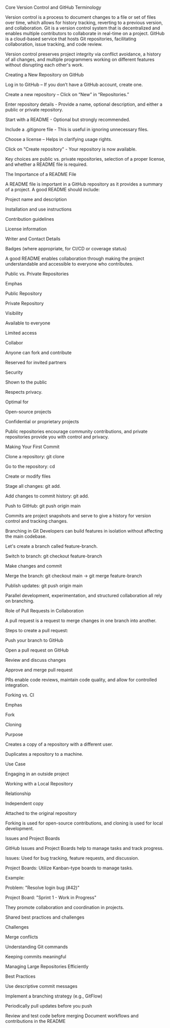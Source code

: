 Core Version Control and GitHub Terminology

Version control is a process to document changes to a file or set of files over time, which allows for history tracking, reverting to a previous version, and collaboration. Git is a version control system that is decentralized and enables multiple contributors to collaborate in real-time on a project. GitHub is a cloud-based service that hosts Git repositories, facilitating collaboration, issue tracking, and code review.

Version control preserves project integrity via conflict avoidance, a history of all changes, and multiple programmers working on different features without disrupting each other's work.

Creating a New Repository on GitHub

Log in to GitHub – If you don’t have a GitHub account, create one.

Create a new repository – Click on “New” in “Repositories.”

Enter repository details - Provide a name, optional description, and either a public or private repository.

Start with a README - Optional but strongly recommended.

Include a .gitignore file - This is useful in ignoring unnecessary files.

Choose a license – Helps in clarifying usage rights.

Click on "Create repository" - Your repository is now available.

Key choices are public vs. private repositories, selection of a proper license, and whether a README file is required.

The Importance of a README File

A README file is important in a GitHub repository as it provides a summary of a project. A good README should include:

Project name and description

Installation and use instructions

Contribution guidelines

License information

Writer and Contact Details

Badges (where appropriate, for CI/CD or coverage status)

A good README enables collaboration through making the project understandable and accessible to everyone who contributes.

Public vs. Private Repositories

Emphas

Public Repository

Private Repository

Visibility

Available to everyone

Limited access

Collabor

Anyone can fork and contribute

Reserved for invited partners

Security

Shown to the public

Respects privacy.

Optimal for

Open-source projects

Confidential or proprietary projects

Public repositories encourage community contributions, and private repositories provide you with control and privacy.

Making Your First Commit

Clone a repository: git clone

Go to the repository: cd

Create or modify files

Stage all changes: git add.

Add changes to commit history: git add.

Push to GitHub: git push origin main

Commits are project snapshots and serve to give a history for version control and tracking changes.

Branching in Git
Developers can build features in isolation without affecting the main codebase.

Let's create a branch called feature-branch.

Switch to branch: git checkout feature-branch

Make changes and commit

Merge the branch: git checkout main → git merge feature-branch

Publish updates: git push origin main

Parallel development, experimentation, and structured collaboration all rely on branching.

Role of Pull Requests in Collaboration

A pull request is a request to merge changes in one branch into another.

Steps to create a pull request:

Push your branch to GitHub

Open a pull request on GitHub

Review and discuss changes

Approve and merge pull request

PRs enable code reviews, maintain code quality, and allow for controlled integration.

Forking vs. Cl

Emphas

Fork

Cloning

Purpose

Creates a copy of a repository with a different user.

Duplicates a repository to a machine.

Use Case

Engaging in an outside project

Working with a Local Repository

Relationship

Independent copy

Attached to the original repository

Forking is used for open-source contributions, and cloning is used for local development.

Issues and Project Boards

GitHub Issues and Project Boards help to manage tasks and track progress.

Issues: Used for bug tracking, feature requests, and discussion.

Project Boards: Utilize Kanban-type boards to manage tasks.

Example:

Problem: "Resolve login bug (#42)"

Project Board: "Sprint 1 - Work in Progress"

They promote collaboration and coordination in projects.

Shared best practices and challenges

Challenges

Merge conflicts

Understanding Git commands

Keeping commits meaningful

Managing Large Repositories Efficiently

Best Practices

Use descriptive commit messages

Implement a branching strategy (e.g., GitFlow)

Periodically pull updates before you push

Review and test code before merging Document workflows and contributions in the README
